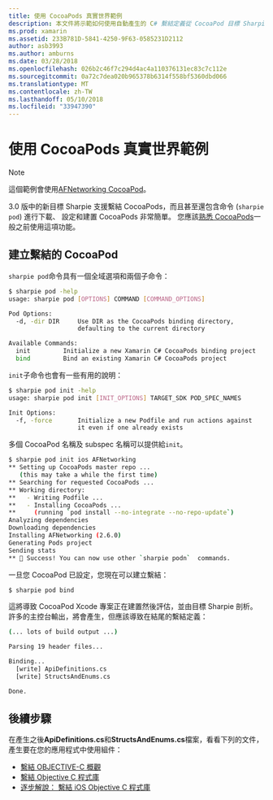 ```yaml
---
title: 使用 CocoaPods 真實世界範例
description: 本文件將示範如何使用自動產生的 C# 繫結定義從 CocoaPod 目標 Sharpie。
ms.prod: xamarin
ms.assetid: 233B781D-5841-4250-9F63-0585231D2112
author: asb3993
ms.author: amburns
ms.date: 03/28/2018
ms.openlocfilehash: 026b2c46f7c294d4ac4a110376131ec83c7c112e
ms.sourcegitcommit: 0a72c7dea020b965378b6314f558bf5360dbd066
ms.translationtype: MT
ms.contentlocale: zh-TW
ms.lasthandoff: 05/10/2018
ms.locfileid: "33947390"
---
```

# <a name="real-world-example-using-cocoapods"></a>使用 CocoaPods 真實世界範例

> [!NOTE]
> 這個範例會使用[AFNetworking CocoaPod](https://cocoapods.org/pods/AFNetworking)。

3.0 版中的新目標 Sharpie 支援繫結 CocoaPods，而且甚至還包含命令 (`sharpie pod`) 進行下載、 設定和建置 CocoaPods 非常簡單。 您應該[熟悉 CocoaPods](https://cocoapods.org)一般之前使用這項功能。

## <a name="creating-a-binding-for-a-cocoapod"></a>建立繫結的 CocoaPod

`sharpie pod`命令具有一個全域選項和兩個子命令：

```bash
$ sharpie pod -help
usage: sharpie pod [OPTIONS] COMMAND [COMMAND_OPTIONS]

Pod Options:
  -d, -dir DIR     Use DIR as the CocoaPods binding directory,
                   defaulting to the current directory

Available Commands:
  init         Initialize a new Xamarin C# CocoaPods binding project
  bind         Bind an existing Xamarin C# CocoaPods project
```

`init`子命令也會有一些有用的說明：

```bash
$ sharpie pod init -help
usage: sharpie pod init [INIT_OPTIONS] TARGET_SDK POD_SPEC_NAMES

Init Options:
  -f, -force       Initialize a new Podfile and run actions against
                   it even if one already exists
```

多個 CocoaPod 名稱及 subspec 名稱可以提供給`init`。

```bash
$ sharpie pod init ios AFNetworking
** Setting up CocoaPods master repo ...
   (this may take a while the first time)
** Searching for requested CocoaPods ...
** Working directory:
**   - Writing Podfile ...
**   - Installing CocoaPods ...
**     (running `pod install --no-integrate --no-repo-update`)
Analyzing dependencies
Downloading dependencies
Installing AFNetworking (2.6.0)
Generating Pods project
Sending stats
** 🍻 Success! You can now use other `sharpie podn`  commands.
```

一旦您 CocoaPod 已設定，您現在可以建立繫結：

```bash
$ sharpie pod bind
```

這將導致 CocoaPod Xcode 專案正在建置然後評估，並由目標 Sharpie 剖析。 許多的主控台輸出，將會產生，但應該導致在結尾的繫結定義：

```bash
(... lots of build output ...)

Parsing 19 header files...

Binding...
  [write] ApiDefinitions.cs
  [write] StructsAndEnums.cs

Done.
```

## <a name="next-steps"></a>後續步驟

在產生之後**ApiDefinitions.cs**和**StructsAndEnums.cs**檔案，看看下列的文件，產生要在您的應用程式中使用組件：

- [繫結 OBJECTIVE-C 概觀](~/cross-platform/macios/binding/overview.md)
- [繫結 Objective C 程式庫](~/cross-platform/macios/binding/objective-c-libraries.md)
- [逐步解說： 繫結 iOS Objective C 程式庫](~/ios/platform/binding-objective-c/walkthrough.md)

